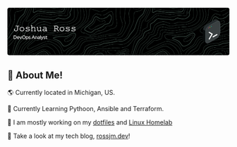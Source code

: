 ![Header](.resources/github-header-image.png)

## 👋 About Me!

🌎 Currently located in Michigan, US.

🧠 Currently Learning Pythoon, Ansible and Terraform. 

🚀 I am mostly working on my [dotfiles](https://github.com/ColoredBytes/dotfiles) and [Linux Homelab](https://github.com/Blinking-Light-Labs/linux-homelab)

🔗 Take a look at my tech blog, [rossjm.dev](https://rossjm.dev)!
